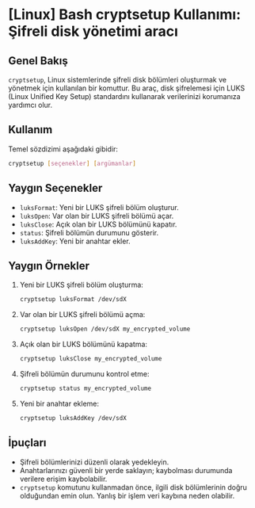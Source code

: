# [Linux] Bash cryptsetup Kullanımı: Şifreli disk yönetimi aracı

## Genel Bakış
`cryptsetup`, Linux sistemlerinde şifreli disk bölümleri oluşturmak ve yönetmek için kullanılan bir komuttur. Bu araç, disk şifrelemesi için LUKS (Linux Unified Key Setup) standardını kullanarak verilerinizi korumanıza yardımcı olur.

## Kullanım
Temel sözdizimi aşağıdaki gibidir:

```bash
cryptsetup [seçenekler] [argümanlar]
```

## Yaygın Seçenekler
- `luksFormat`: Yeni bir LUKS şifreli bölüm oluşturur.
- `luksOpen`: Var olan bir LUKS şifreli bölümü açar.
- `luksClose`: Açık olan bir LUKS bölümünü kapatır.
- `status`: Şifreli bölümün durumunu gösterir.
- `luksAddKey`: Yeni bir anahtar ekler.

## Yaygın Örnekler
1. Yeni bir LUKS şifreli bölüm oluşturma:
   ```bash
   cryptsetup luksFormat /dev/sdX
   ```

2. Var olan bir LUKS şifreli bölümü açma:
   ```bash
   cryptsetup luksOpen /dev/sdX my_encrypted_volume
   ```

3. Açık olan bir LUKS bölümünü kapatma:
   ```bash
   cryptsetup luksClose my_encrypted_volume
   ```

4. Şifreli bölümün durumunu kontrol etme:
   ```bash
   cryptsetup status my_encrypted_volume
   ```

5. Yeni bir anahtar ekleme:
   ```bash
   cryptsetup luksAddKey /dev/sdX
   ```

## İpuçları
- Şifreli bölümlerinizi düzenli olarak yedekleyin.
- Anahtarlarınızı güvenli bir yerde saklayın; kaybolması durumunda verilere erişim kaybolabilir.
- `cryptsetup` komutunu kullanmadan önce, ilgili disk bölümlerinin doğru olduğundan emin olun. Yanlış bir işlem veri kaybına neden olabilir.